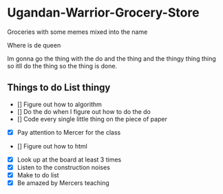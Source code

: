 # Ugandan-Warrior-Grocery-Store
Groceries with some memes mixed into the name

Where is de queen

Im gonna go the thing with the do and the thing and the thingy thing thing so itll do the thing so the thing is done.

## Things to do List thingy
- [] Figure out how to algorithm
- [] Do the do when I figure out how to do the do
- [] Code every single little thing on the piece of paper
- [x] Pay attention to Mercer for the class
- [] Figure out how to html
- [x] Look up at the board at least 3 times
- [x] Listen to the construction noises
- [x] Make to do list
- [x] Be amazed by Mercers teaching
